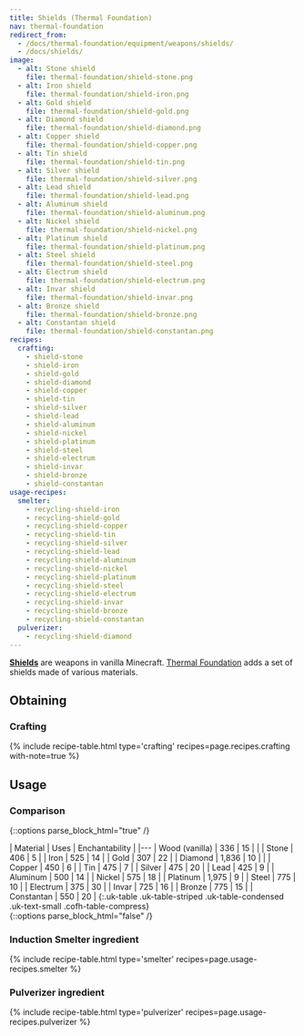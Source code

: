 ```yaml
---
title: Shields (Thermal Foundation)
nav: thermal-foundation
redirect_from:
  - /docs/thermal-foundation/equipment/weapons/shields/
  - /docs/shields/
image:
  - alt: Stone shield
    file: thermal-foundation/shield-stone.png
  - alt: Iron shield
    file: thermal-foundation/shield-iron.png
  - alt: Gold shield
    file: thermal-foundation/shield-gold.png
  - alt: Diamond shield
    file: thermal-foundation/shield-diamond.png
  - alt: Copper shield
    file: thermal-foundation/shield-copper.png
  - alt: Tin shield
    file: thermal-foundation/shield-tin.png
  - alt: Silver shield
    file: thermal-foundation/shield-silver.png
  - alt: Lead shield
    file: thermal-foundation/shield-lead.png
  - alt: Aluminum shield
    file: thermal-foundation/shield-aluminum.png
  - alt: Nickel shield
    file: thermal-foundation/shield-nickel.png
  - alt: Platinum shield
    file: thermal-foundation/shield-platinum.png
  - alt: Steel shield
    file: thermal-foundation/shield-steel.png
  - alt: Electrum shield
    file: thermal-foundation/shield-electrum.png
  - alt: Invar shield
    file: thermal-foundation/shield-invar.png
  - alt: Bronze shield
    file: thermal-foundation/shield-bronze.png
  - alt: Constantan shield
    file: thermal-foundation/shield-constantan.png
recipes:
  crafting:
    - shield-stone
    - shield-iron
    - shield-gold
    - shield-diamond
    - shield-copper
    - shield-tin
    - shield-silver
    - shield-lead
    - shield-aluminum
    - shield-nickel
    - shield-platinum
    - shield-steel
    - shield-electrum
    - shield-invar
    - shield-bronze
    - shield-constantan
usage-recipes:
  smelter:
    - recycling-shield-iron
    - recycling-shield-gold
    - recycling-shield-copper
    - recycling-shield-tin
    - recycling-shield-silver
    - recycling-shield-lead
    - recycling-shield-aluminum
    - recycling-shield-nickel
    - recycling-shield-platinum
    - recycling-shield-steel
    - recycling-shield-electrum
    - recycling-shield-invar
    - recycling-shield-bronze
    - recycling-shield-constantan
  pulverizer:
    - recycling-shield-diamond
---
```


**[Shields](https://minecraft.gamepedia.com/Shield)** are weapons in vanilla
Minecraft. [Thermal Foundation](/docs/thermal-foundation/) adds a set of shields
made of various materials.


Obtaining
---------

### Crafting
{% include recipe-table.html type='crafting' recipes=page.recipes.crafting with-note=true %}


Usage
-----

### Comparison
{::options parse_block_html="true" /}
<div class="uk-overflow-container">
| Material | Uses | Enchantability |
|---
| Wood (vanilla) | 336 | 15 |
|
| Stone | 406 | 5 |
| Iron | 525 | 14 |
| Gold | 307 | 22 |
| Diamond | 1,836 | 10 |
|
| Copper | 450 | 6 |
| Tin | 475 | 7 |
| Silver | 475 | 20 |
| Lead | 425 | 9 |
| Aluminum | 500 | 14 |
| Nickel | 575 | 18 |
| Platinum | 1,975 | 9 |
| Steel | 775 | 10 |
| Electrum | 375 | 30 |
| Invar | 725 | 16 |
| Bronze | 775 | 15 |
| Constantan | 550 | 20 |
{:.uk-table .uk-table-striped .uk-table-condensed .uk-text-small .cofh-table-compress}
</div>
{::options parse_block_html="false" /}

### Induction Smelter ingredient
{% include recipe-table.html type='smelter' recipes=page.usage-recipes.smelter %}

### Pulverizer ingredient
{% include recipe-table.html type='pulverizer' recipes=page.usage-recipes.pulverizer %}
